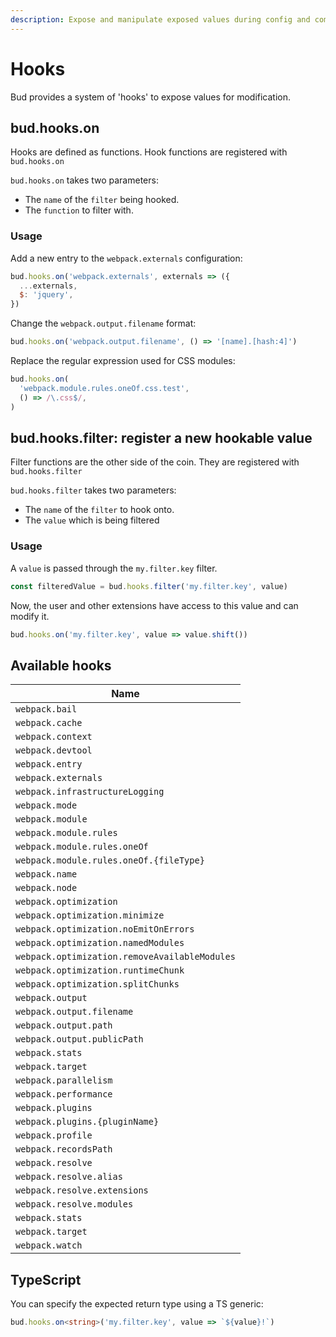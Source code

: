 ```yaml
---
description: Expose and manipulate exposed values during config and compilation.
---
```


# Hooks

Bud provides a system of 'hooks' to expose values for modification.

## bud.hooks.on

Hooks are defined as functions. Hook functions are registered with `bud.hooks.on`

`bud.hooks.on` takes two parameters:

- The `name` of the `filter` being hooked.
- The `function` to filter with.

### Usage

Add a new entry to the `webpack.externals` configuration:

```js
bud.hooks.on('webpack.externals', externals => ({
  ...externals,
  $: 'jquery',
})
```

Change the `webpack.output.filename` format:

```js
bud.hooks.on('webpack.output.filename', () => '[name].[hash:4]')
```

Replace the regular expression used for CSS modules:

```js
bud.hooks.on(
  'webpack.module.rules.oneOf.css.test',
  () => /\.css$/,
)
```

## bud.hooks.filter: register a new hookable value

Filter functions are the other side of the coin. They are registered with `bud.hooks.filter`

`bud.hooks.filter` takes two parameters:

- The `name` of the `filter` to hook onto.
- The `value` which is being filtered

### Usage

A `value` is passed through the `my.filter.key` filter.

```js
const filteredValue = bud.hooks.filter('my.filter.key', value)
```

Now, the user and other extensions have access to this value and can modify it.

```js
bud.hooks.on('my.filter.key', value => value.shift())
```

## Available hooks

| Name                                          |
| --------------------------------------------- |
| `webpack.bail`                                |
| `webpack.cache`                               |
| `webpack.context`                             |
| `webpack.devtool`                             |
| `webpack.entry`                               |
| `webpack.externals`                           |
| `webpack.infrastructureLogging`               |
| `webpack.mode`                                |
| `webpack.module`                              |
| `webpack.module.rules`                        |
| `webpack.module.rules.oneOf`                  |
| `webpack.module.rules.oneOf.{fileType}`       |
| `webpack.name`                                |
| `webpack.node`                                |
| `webpack.optimization`                        |
| `webpack.optimization.minimize`               |
| `webpack.optimization.noEmitOnErrors`         |
| `webpack.optimization.namedModules`           |
| `webpack.optimization.removeAvailableModules` |
| `webpack.optimization.runtimeChunk`           |
| `webpack.optimization.splitChunks`            |
| `webpack.output`                              |
| `webpack.output.filename`                     |
| `webpack.output.path`                         |
| `webpack.output.publicPath`                   |
| `webpack.stats`                               |
| `webpack.target`                              |
| `webpack.parallelism`                         |
| `webpack.performance`                         |
| `webpack.plugins`                             |
| `webpack.plugins.{pluginName}`                |
| `webpack.profile`                             |
| `webpack.recordsPath`                         |
| `webpack.resolve`                             |
| `webpack.resolve.alias`                       |
| `webpack.resolve.extensions`                  |
| `webpack.resolve.modules`                     |
| `webpack.stats`                               |
| `webpack.target`                              |
| `webpack.watch`                               |

## TypeScript

You can specify the expected return type using a TS generic:

```ts
bud.hooks.on<string>('my.filter.key', value => `${value}!`)
```
